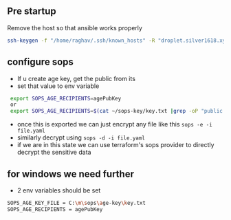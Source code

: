 ## Pre startup

Remove the host so that ansible works properly
```bash
ssh-keygen -f "/home/raghav/.ssh/known_hosts" -R "droplet.silver1618.xyz"
```

## configure sops

- If u create age key, get the public from its
- set that value to env variable
```bash
 export SOPS_AGE_RECIPIENTS=agePubKey
 or
 export SOPS_AGE_RECIPIENTS=$(cat ~/sops-key/key.txt |grep -oP "public key: \K(.*)")
```
- once this is exported we can just encrypt any file like this `sops -e -i file.yaml`
- similarly decrypt using `sops -d -i file.yaml`
- if we are in this state we can use terraform's sops provider to directly decrypt the sensitive data


## for windows we need further

- 2 env variables should be set
```bash
SOPS_AGE_KEY_FILE = C:\m\sops\age-key\key.txt
SOPS_AGE_RECIPIENTS = agePubKey
```